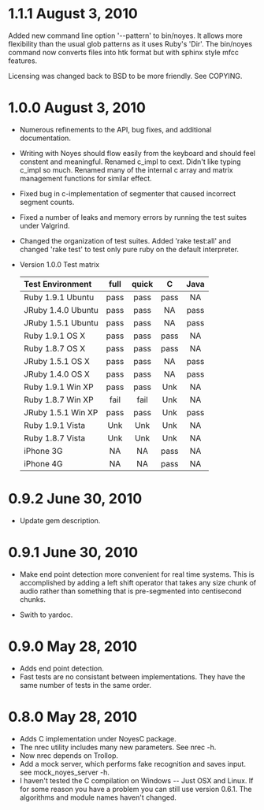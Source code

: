 # 1.1.1    August 3, 2010

Added new command line option '--pattern' to bin/noyes.  It allows
more flexibility than the usual glob patterns as it uses Ruby's 'Dir'.
The bin/noyes command now converts files into htk format but with
sphinx style mfcc features.

Licensing was changed back to BSD to be more friendly.  See COPYING.

# 1.0.0    August 3, 2010

* Numerous refinements to the API, bug fixes, and additional documentation.

* Writing with Noyes should flow easily from the keyboard and should feel
  constent and meaningful.  Renamed c_impl to cext.  Didn't like typing c_impl
  so much.  Renamed many of the internal c array and matrix management
  functions for similar effect.

* Fixed bug in c-implementation of segmenter that caused incorrect
  segment counts.

* Fixed a number of leaks and memory errors by running the test
  suites under Valgrind.

* Changed the organization of test suites.  Added 'rake test:all' and
  changed 'rake test' to test only pure ruby on the default interpreter.

* Version 1.0.0 Test matrix

    Test Environment   | full | quick | C    | Java
    :------------------|:----:|:-----:|:----:|:----:
    Ruby  1.9.1 Ubuntu | pass | pass  | pass | NA
    JRuby 1.4.0 Ubuntu | pass | pass  | NA   | pass
    JRuby 1.5.1 Ubuntu | pass | pass  | NA   | pass
    Ruby  1.9.1 OS X   | pass | pass  | pass | NA
    Ruby  1.8.7 OS X   | pass | pass  | pass | NA
    JRuby 1.5.1 OS X   | pass | pass  | NA   | pass
    JRuby 1.4.0 OS X   | pass | pass  | NA   | pass
    Ruby  1.9.1 Win XP | pass | pass  | Unk  | NA
    Ruby  1.8.7 Win XP | fail | fail  | Unk  | NA
    JRuby 1.5.1 Win XP | pass | pass  | Unk  | pass
    Ruby  1.9.1 Vista  | Unk  | Unk   | Unk  | NA
    Ruby  1.8.7 Vista  | Unk  | Unk   | Unk  | NA
    iPhone 3G          | NA   | NA    | pass | NA
    iPhone 4G          | NA   | NA    | pass | NA


# 0.9.2     June 30, 2010

* Update gem description.

# 0.9.1     June 30, 2010

* Make end point detection more convenient for real time systems.  This is
  accomplished by adding a left shift operator that takes any size chunk of
  audio rather than something that is pre-segmented into centisecond chunks.

* Swith to yardoc.

# 0.9.0     May 28, 2010

* Adds end point detection.
* Fast tests are no consistant between implementations.  They
  have the same number of tests in the same order.

# 0.8.0     May 28, 2010 

* Adds C implementation under NoyesC package.
* The nrec utility includes many new parameters.  See nrec -h.
* Now nrec depends on Trollop.  
* Add a mock server, which performs fake recognition and saves input.
  see mock_noyes_server -h.
* I haven't tested the C compilation on Windows -- Just OSX and Linux.
  If for some reason you have a problem you can still use version 0.6.1.
  The algorithms and module names haven't changed.
